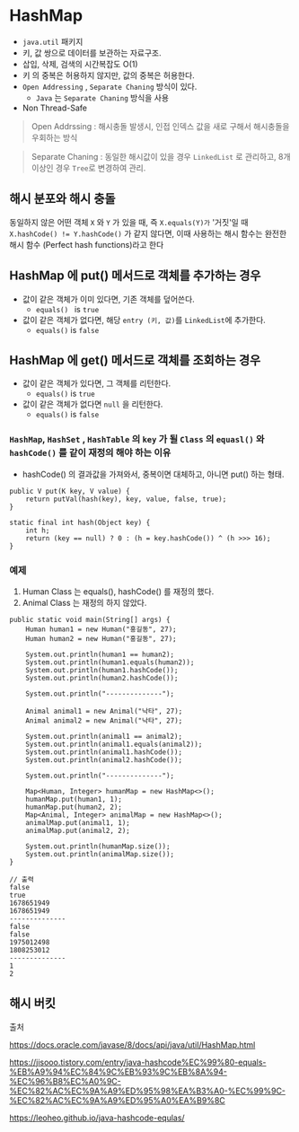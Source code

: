 
# HashMap

- `java.util` 패키지
- 키, 값 쌍으로 데이터를 보관하는 자료구조.
- 삽입, 삭제, 검색의 시간복잡도 O(1)
- 키 의 중복은 허용하지 않지만, 값의 중복은 허용한다.
- `Open Addressing` , `Separate Chaning` 방식이 있다.
  - `Java` 는 `Separate Chaning` 방식을 사용
- Non Thread-Safe

> Open Addrssing : 해시충돌 발생시, 인접 인덱스 값을 새로 구해서 해시충돌을 우회하는 방식

> Separate Chaning : 동일한 해시값이 있을 경우 `LinkedList` 로 관리하고, 8개 이상인 경우 `Tree`로 변경하여 관리.

## 해시 분포와 해시 충돌

동일하지 않은 어떤 객체 `X` 와 `Y` 가 있을 때, 즉 `X.equals(Y)가` '거짓'일 때 `X.hashCode() != Y.hashCode()` 가 같지 않다면, 이때 사용하는 해시 함수는 완전한 해시 함수 (Perfect hash functions)라고 한다

## HashMap 에 put() 메서드로 객체를 추가하는 경우
- 값이 같은 객체가 이미 있다면, 기존 객체를 덮어쓴다.
  - `equals() ` is `true`
- 값이 같은 객체가 없다면, 해당 `entry (키, 값)`를 `LinkedList`에 추가한다.
  - `equals()` is `false`

## HashMap 에 get() 메서드로 객체를 조회하는 경우
- 값이 같은 객체가 있다면, 그 객체를 리턴한다. 
  - `equals()` is `true`
- 값이 같은 객체가 없다면 `null` 을 리턴한다.
  - `equals()` is `false`
  
### `HashMap`, `HashSet` , `HashTable` 의 `key` 가 될 `Class` 의 `equasl()` 와 `hashCode()` 를 같이 재정의 해야 하는 이유
- hashCode() 의 결과값을 가져와서, 중복이면 대체하고, 아니면 put() 하는 형태.
```
public V put(K key, V value) {
    return putVal(hash(key), key, value, false, true);
}

static final int hash(Object key) {
    int h;
    return (key == null) ? 0 : (h = key.hashCode()) ^ (h >>> 16);
}
```

### 예제
1. Human Class 는 equals(), hashCode() 를 재정의 했다.
2. Animal Class 는 재정의 하지 않았다.
```
public static void main(String[] args) {
    Human human1 = new Human("홍길동", 27);
    Human human2 = new Human("홍길동", 27);

    System.out.println(human1 == human2);
    System.out.println(human1.equals(human2));
    System.out.println(human1.hashCode());
    System.out.println(human2.hashCode());

    System.out.println("--------------");

    Animal animal1 = new Animal("낙타", 27);
    Animal animal2 = new Animal("낙타", 27);

    System.out.println(animal1 == animal2);
    System.out.println(animal1.equals(animal2));
    System.out.println(animal1.hashCode());
    System.out.println(animal2.hashCode());

    System.out.println("--------------");

    Map<Human, Integer> humanMap = new HashMap<>();
    humanMap.put(human1, 1);
    humanMap.put(human2, 2);
    Map<Animal, Integer> animalMap = new HashMap<>();
    animalMap.put(animal1, 1);
    animalMap.put(animal2, 2);

    System.out.println(humanMap.size());
    System.out.println(animalMap.size());
}

// 출력
false
true
1678651949
1678651949
--------------
false
false
1975012498
1808253012
--------------
1
2
```

## 해시 버킷

출처

https://docs.oracle.com/javase/8/docs/api/java/util/HashMap.html

https://jisooo.tistory.com/entry/java-hashcode%EC%99%80-equals-%EB%A9%94%EC%84%9C%EB%93%9C%EB%8A%94-%EC%96%B8%EC%A0%9C-%EC%82%AC%EC%9A%A9%ED%95%98%EA%B3%A0-%EC%99%9C-%EC%82%AC%EC%9A%A9%ED%95%A0%EA%B9%8C

https://leoheo.github.io/java-hashcode-equlas/